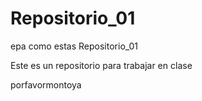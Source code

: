 Repositorio_01
==============
epa como estas
Repositorio_01

Este es un repositorio para trabajar en clase



porfavormontoya

